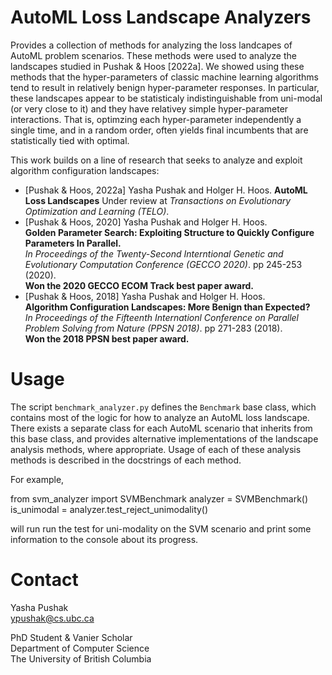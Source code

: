 # AutoML Loss Landscape Analyzers

Provides a collection of methods for analyzing the loss landcapes of AutoML
problem scenarios. These methods were used to analyze the landscapes studied
in Pushak & Hoos [2022a]. We showed using these methods that the
hyper-parameters of classic machine learning algorithms tend to result in
relatively benign hyper-parameter responses. In particular, these landscapes
appear to be statisticaly indistinguishable from uni-modal (or very close to it)
and they have relativey simple hyper-parameter interactions. That is, optimzing
each hyper-parameter independently a single time, and in a random order, often
yields final incumbents that are statistically tied with optimal.

This work builds on a line of research that seeks to analyze and exploit
algorithm configuration landscapes:

- \[Pushak & Hoos, 2022a\] Yasha Pushak and Holger H. Hoos.
**AutoML Loss Landscapes**
Under review at *Transactions on Evolutionary Optimization and Learning (TELO)*.
 - \[Pushak & Hoos, 2020\] Yasha Pushak and Holger H. Hoos.  
**Golden Parameter Search: Exploiting Structure to Quickly Configure Parameters
In Parallel.**  
*In Proceedings of the Twenty-Second Interntional Genetic and Evolutionary 
Computation Conference (GECCO 2020)*. pp 245-253 (2020).  
**Won the 2020 GECCO ECOM Track best paper award.**
 - \[Pushak & Hoos, 2018\] Yasha Pushak and Holger H. Hoos.  
**Algorithm Configuration Landscapes: More Benign than Expected?**  
*In Proceedings of the Fifteenth Internationl Conference on Parallel Problem 
Solving from Nature (PPSN 2018)*. pp 271-283 (2018).  
**Won the 2018 PPSN best paper award.**

# Usage

The script `benchmark_analyzer.py` defines the `Benchmark` base class,
which contains most of the logic for how to analyze an AutoML loss landscape.
There exists a separate class for each AutoML scenario that inherits from
this base class, and provides alternative implementations of the landscape
analysis methods, where appropriate. Usage of each of these analysis methods
is described in the docstrings of each method. 

For example,

   from svm_analyzer import SVMBenchmark
   analyzer = SVMBenchmark()
   is_unimodal = analyzer.test_reject_unimodality()

will run run the test for uni-modality on the SVM scenario and print some
information to the console about its progress. 

# Contact

Yasha Pushak  
ypushak@cs.ubc.ca  

PhD Student & Vanier Scholar  
Department of Computer Science  
The University of British Columbia  
